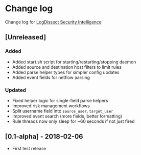 # Change log
Change log for [LogDissect Security Intelligence](https://github.com/dogoncouch/ldsi)

## [Unreleased]
### Added
- Added start.sh script for starting/restarting/stopping daemon
- Added source and destination host filters to limit rules
- Added parse helper types for simpler config updates
- Added event fields for netflow parsing


### Updated
- Fixed helper logic for single-field parse helpers
- Improved risk management workflows
- Split username field into `source_user`, `target_user`
- Improved event search (more fields, better formatting)
- Rule threads now only sleep for ~60 seconds if not just fired

## [0.1-alpha] - 2018-02-06
- First test release
